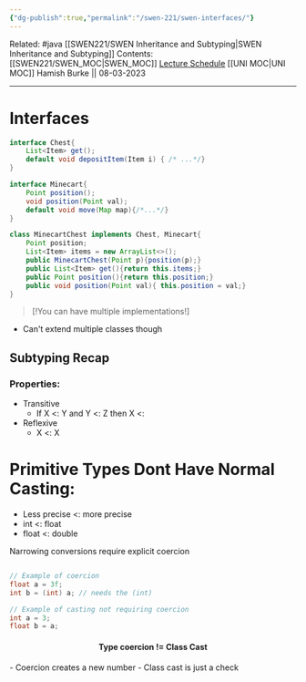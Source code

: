 ```yaml
---
{"dg-publish":true,"permalink":"/swen-221/swen-interfaces/"}
---
```


Related: #java [[SWEN221/SWEN Inheritance and Subtyping\|SWEN Inheritance and Subtyping]]
Contents: [[SWEN221/SWEN_MOC\|SWEN_MOC]]
[Lecture Schedule](https://ecs.wgtn.ac.nz/Courses/SWEN221_2023T1/LectureSchedule)
[[UNI MOC\|UNI MOC]]
Hamish Burke || 08-03-2023
***

# Interfaces

```java
interface Chest{
	List<Item> get();
	default void depositItem(Item i) { /* ...*/}
}

interface Minecart{
	Point position();
	void position(Point val);
	default void move(Map map){/*...*/}
}

class MinecartChest implements Chest, Minecart{
	Point position;
	List<Item> items = new ArrayList<>();
	public MinecartChest(Point p){position(p);}
	public List<Item> get(){return this.items;}
	public Point position(){return this.position;}
	public void position(Point val){ this.position = val;}
}
```

> [!You can have multiple implementations!]

- Can't extend multiple classes though

## Subtyping Recap

### Properties:

- Transitive
	- If X <: Y and Y <: Z then X <: 
- Reflexive
	- X <: X

# Primitive Types Dont Have Normal Casting:

- Less precise <: more precise
- int <: float
- float <: double

Narrowing conversions require explicit coercion

```java

// Example of coercion
float a = 3f;
int b = (int) a; // needs the (int)

// Example of casting not requiring coercion
int a = 3;
float b = a;
```

<h4 align="center">
Type coercion != Class Cast
</h4>
- Coercion creates a new number
- Class cast is just a check

